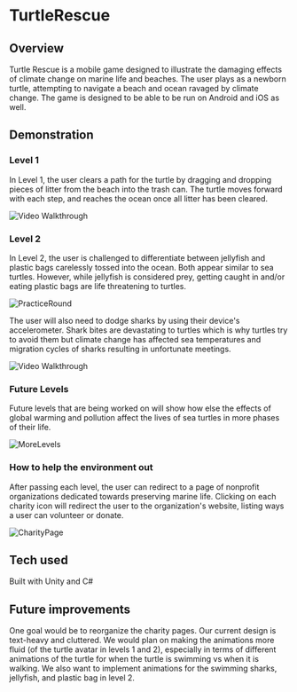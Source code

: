 # TurtleRescue

## Overview
Turtle Rescue is a mobile game designed to illustrate the damaging effects of climate change on marine life and beaches. The user plays as a newborn turtle, attempting to navigate a beach and ocean ravaged by climate change. The game is designed to be able to be run on Android and iOS as well. 

## Demonstration 
### Level 1
In Level 1, the user clears a path for the turtle by dragging and dropping pieces of litter from the beach into the trash can. The turtle moves forward with each step, and reaches the ocean once all litter has been cleared. 

<img src='' title='Video Walkthrough' width='' alt='Video Walkthrough' />


### Level 2
In Level 2, the user is challenged to differentiate between jellyfish and plastic bags carelessly tossed into the ocean. Both appear similar to sea turtles. However, while jellyfish is considered prey, getting caught in and/or eating plastic bags are life threatening to turtles.

![PracticeRound](Demo/PracticeRound.gif)

The user will also need to dodge sharks by using their device's accelerometer. Shark bites are devastating to turtles which is why turtles try to avoid them but climate change has affected sea temperatures and migration cycles of sharks resulting in unfortunate meetings. 

<img src='https://gyazo.com/a68aad72fb84d7402cad3baac88ca203?fbclid=IwAR1i5LIP56E3BRJKK_6oL915491RJmuLeYBvRI998lhWk0_1cRJlRZjJYLw' title='Video Walkthrough' width='' alt='Video Walkthrough' />

### Future Levels
Future levels that are being worked on will show how else the effects of global warming and pollution affect the lives of sea turtles in more phases of their life.

![MoreLevels](https://user-images.githubusercontent.com/20648029/63208111-3a21fc80-c085-11e9-8254-05cbf65f4e4b.jpg)

### How to help the environment out
After passing each level, the user can redirect to a page of nonprofit organizations dedicated towards preserving marine life. Clicking on each charity icon will redirect the user to the organization's website, listing ways a user can volunteer or donate. 

![CharityPage](https://user-images.githubusercontent.com/20648029/63208070-e57e8180-c084-11e9-9a93-dfa7e9f77f18.jpg)

## Tech used
Built with Unity and C#

## Future improvements
One goal would be to reorganize the charity pages. Our current design is text-heavy and cluttered. 
We would plan on making the animations more fluid (of the turtle avatar in levels 1 and 2), especially in terms of different animations of the turtle for when the turtle is swimming vs when it is walking. We also want to implement animations for the swimming sharks, jellyfish, and plastic bag in level 2.
